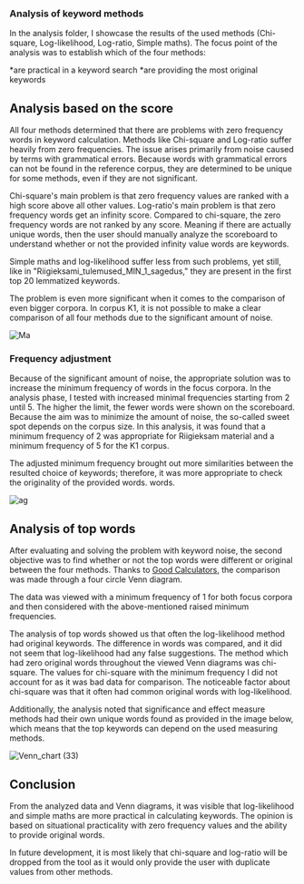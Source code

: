 ### Analysis of keyword methods

In the analysis folder, I showcase the results of the used methods (Chi-square, Log-likelihood, Log-ratio, Simple maths). 
The focus point of the analysis was to establish which of the four methods:

*are practical in a keyword search
*are providing the most original keywords


## Analysis based on the score

All four methods determined that there are problems with zero frequency words in keyword calculation. Methods like Chi-square and Log-ratio suffer heavily from zero frequencies. The issue arises primarily from noise caused by terms with grammatical errors. Because words with grammatical errors can not be found in the reference corpus, they are
determined to be unique for some methods, even if they are not significant.


Chi-square's main problem is that zero frequency values are ranked with a high score above all other values. 
Log-ratio's main problem is that zero frequency words get an infinity score. Compared to chi-square, the zero
frequency words are not ranked by any score. Meaning if there are actually unique words, then the user should manually analyze the scoreboard to understand whether or not the provided infinity value words are keywords. 

Simple maths and log-likelihood suffer less from such problems, yet still, like in "Riigieksami_tulemused_MIN_1_sagedus," they are present in the first top 20 lemmatized keywords.


The problem is even more significant when it comes to the comparison of even bigger corpora. In corpus K1, it is not possible to make a clear comparison of all four methods due to the significant amount of noise.

![Ma](https://user-images.githubusercontent.com/55134673/166296100-d3214fd6-99a2-466d-91ba-41ad2d036e72.PNG)

### Frequency adjustment

Because of the significant amount of noise, the appropriate solution was to increase the minimum frequency of words in the focus corpora. In the analysis phase, I tested with increased minimal frequencies starting from 2 until 5. The higher the limit, the fewer words were shown on the scoreboard. Because the aim was to minimize the amount of noise, the so-called sweet spot depends on the corpus size. In this analysis, it was found that a minimum frequency of 2 was appropriate for Riigieksam material and a minimum frequency of 5 for the K1 corpus. 

The adjusted minimum frequency brought out more similarities between the resulted choice of keywords; therefore, it was more appropriate to check the originality of the provided words.
words.

![ag](https://user-images.githubusercontent.com/55134673/166296120-65fc85a4-5e86-4c36-8683-ee0f4445481f.PNG)



## Analysis of top words

After evaluating and solving the problem with keyword noise, the second objective was to find whether or not the top words were different or original between the four methods. Thanks to [Good Calculators](https://goodcalculators.com/venn-diagram-maker/), the comparison was made through a four circle Venn diagram.

The data was viewed with a minimum frequency of 1 for both focus corpora and then considered with the above-mentioned raised minimum frequencies.

The analysis of top words showed us that often the log-likelihood method had original keywords. The difference in words was compared, and it did not seem that log-likelihood had any false suggestions. The method which had zero original words throughout the viewed Venn diagrams was chi-square. The values for chi-square with the minimum frequency I did not account for as it was bad data for comparison. The noticeable factor about chi-square was that it often had common original words with log-likelihood.

Additionally, the analysis noted that significance and effect measure methods had their own unique words found as provided in the image below, which means that the top keywords can depend on the used measuring methods.

![Venn_chart (33)](https://user-images.githubusercontent.com/55134673/166298817-090b93fb-d715-410b-af24-a1eec49527a3.png)

## Conclusion

From the analyzed data and Venn diagrams, it was visible that log-likelihood and simple maths are more practical in calculating keywords. The opinion is based on situational practicality with zero frequency values and the ability to provide original words. 

In future development, it is most likely that chi-square and log-ratio will be dropped from the tool as it would only provide the user with duplicate values from other methods. 
